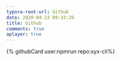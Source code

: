 ```yaml
---
typora-root-url: Github
date: 2020-04-23 09:33:29
title: Github
comments: true
aplayer: true
---
```


{% githubCard user:npmrun repo:xyx-cli%}